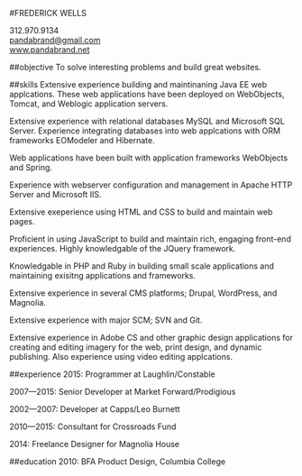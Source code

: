 #FREDERICK WELLS  
  
312.970.9134  
pandabrand@gmail.com  
www.pandabrand.net  
  
  
##objective
To solve interesting problems and build great websites.  
  
##skills
Extensive experience building and maintinaning Java EE web applcations. These web applications have been deployed on WebObjects, Tomcat, and Weblogic application servers.  
  
Extensive experience with relational databases MySQL and Microsoft SQL Server. Experience integrating databases into web applcations with ORM frameworks EOModeler and Hibernate.  
  
Web applications have been built with application frameworks WebObjects and Spring.  
  
Experience with webserver configuration and management in Apache HTTP Server and Microsoft IIS.  
  
Extensive exeperience using HTML and CSS to build and maintain web pages.  
  
Proficient in using JavaScript to build and maintain rich, engaging front-end experiences. Highly knowledgable of the JQuery framework.  
  
Knowledgable in PHP and Ruby in building small scale applications and maintaining exisitng applications and frameworks.  
  
Extensive experience in several CMS platforms; Drupal, WordPress, and Magnolia.  
  
Extensive experience with major SCM; SVN and Git.  
  
Extensive experience in Adobe CS and other graphic design applications for creating and editing imagery for the web, print design, and dynamic publishing. Also experience using video editing applcations.  
  
##experience
2015: Programmer at Laughlin/Constable  
 
2007—2015: Senior Developer at Market Forward/Prodigious  
 
2002—2007: Developer at Capps/Leo Burnett  
 
2010­—2015: Consultant for Crossroads Fund  
 
2014: Freelance Designer for Magnolia House  
  
##education
2010: BFA Product Design, Columbia College
 
